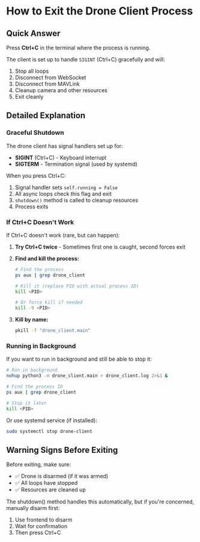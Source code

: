 # How to Exit the Drone Client Process

## Quick Answer

Press **Ctrl+C** in the terminal where the process is running.

The client is set up to handle `SIGINT` (Ctrl+C) gracefully and will:
1. Stop all loops
2. Disconnect from WebSocket
3. Disconnect from MAVLink
4. Cleanup camera and other resources
5. Exit cleanly

## Detailed Explanation

### Graceful Shutdown

The drone client has signal handlers set up for:
- **SIGINT** (Ctrl+C) - Keyboard interrupt
- **SIGTERM** - Termination signal (used by systemd)

When you press Ctrl+C:
1. Signal handler sets `self.running = False`
2. All async loops check this flag and exit
3. `shutdown()` method is called to cleanup resources
4. Process exits

### If Ctrl+C Doesn't Work

If Ctrl+C doesn't work (rare, but can happen):

1. **Try Ctrl+C twice** - Sometimes first one is caught, second forces exit

2. **Find and kill the process:**
   ```bash
   # Find the process
   ps aux | grep drone_client
   
   # Kill it (replace PID with actual process ID)
   kill <PID>
   
   # Or force kill if needed
   kill -9 <PID>
   ```

3. **Kill by name:**
   ```bash
   pkill -f "drone_client.main"
   ```

### Running in Background

If you want to run in background and still be able to stop it:

```bash
# Run in background
nohup python3 -m drone_client.main > drone_client.log 2>&1 &

# Find the process ID
ps aux | grep drone_client

# Stop it later
kill <PID>
```

Or use systemd service (if installed):
```bash
sudo systemctl stop drone-client
```

## Warning Signs Before Exiting

Before exiting, make sure:
- ✅ Drone is disarmed (if it was armed)
- ✅ All loops have stopped
- ✅ Resources are cleaned up

The shutdown() method handles this automatically, but if you're concerned, manually disarm first:
1. Use frontend to disarm
2. Wait for confirmation
3. Then press Ctrl+C

